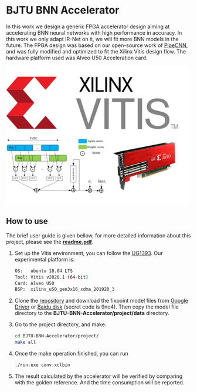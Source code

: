 # BJTU BNN Accelerator

In this work we design a generic FPGA accelerator design aiming at accelerating BNN neural networks with high performance in accuracy. In this work we only adapt IR-Net on it, we will fit more BNN models in the future. The FPGA design was based on our open-source work of [PipeCNN](https://github.com/doonny/PipeCNN), and was fully modified and optimized to fit the Xilinx Vitis design flow. The hardware platform used was Alveo U50 Acceleration card.

![](./cover.jpg)

## How to use

The brief user guide is given bellow, for more detailed information about this project, please see the [**readme.pdf**](./Readme.pdf).

1. Set up the Vitis environment, you can follow the [UG1393](https://www.xilinx.com/support/documentation/sw_manuals/xilinx2019_2/ug1393-vitis-application-acceleration.pdf). Our experimental platform is:

   ```bash
   OS:   ubuntu 18.04 LTS
   Tool: Vitis v2020.1 (64-bit)
   Card: Alveo U50
   BSP:  xilinx_u50_gen3x16_xdma_201920_3
   ```

2. Clone the [repository](https://github.com/dezengzang/BJTU-BNN-Accelerator) and download the fixpoint model files from [Google Driver](https://drive.google.com/drive/folders/1r0mLMpuIgdFSeMIqJV9UkhIr0fCJ9liI?usp=sharing) or [Baidu disk](https://pan.baidu.com/s/1x-iKbuM_fdBY2JeYiHzVdQ#list/path=%2F) (secret code is 9nc4). Then copy the model file directory to the **BJTU-BNN-Accelerator/project/data** directory.


3. Go to the project directory, and make.
    ```bash
    cd BJTU-BNN-Accelerator/project/
    make all
    ```

4. Once the make operation finished, you can run

   ```bash
   ./run.exe conv.xclbin
   ```

5. The result calculated by the accelerator will be verified by comparing with the golden reference. And the time consumption will be reported.